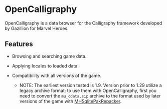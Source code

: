 # OpenCalligraphy

OpenCalligraphy is a data browser for the Calligraphy framework developed by Gazillion for Marvel Heroes.

## Features

- Browsing and searching game data.

- Applying locales to loaded data.

- Compatibility with all versions of the game.
  
  - NOTE: The earliest version tested is 1.9. Version prior to 1.29 utilize a legacy archive format: to use them with OpenCalligraphy, first you need to convert the `mu_cdata.sip` archive to the format used by later versions of the game with [MHSqlitePakRepacker](https://github.com/Crypto137/MHSqlitePakRepacker).
